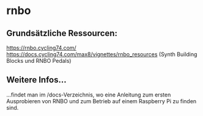 # rnbo  

## Grundsätzliche Ressourcen:  
https://rnbo.cycling74.com/  
https://docs.cycling74.com/max8/vignettes/rnbo_resources (Synth Building Blocks und RNBO Pedals)

## Weitere Infos...
...findet man im /docs-Verzeichnis, wo eine Anleitung zum ersten Ausprobieren von RNBO und zum Betrieb auf einem Raspberry Pi zu finden sind.
